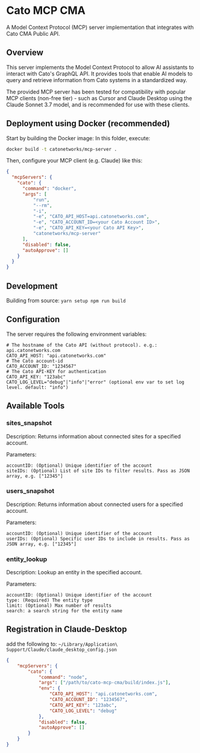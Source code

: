 # Cato MCP CMA

A Model Context Protocol (MCP) server implementation that integrates with Cato CMA Public API.

## Overview

This server implements the Model Context Protocol to allow AI assistants to interact with Cato's GraphQL API. It provides tools that enable AI models to query and retrieve information from Cato systems in a standardized way.

The provided MCP server has been tested for compatibility with popular MCP clients (non-free tier) - such as Cursor and Claude Desktop using the Claude Sonnet 3.7 model, and is recommended for use with these clients.

## Deployment using Docker (recommended)

Start by building the Docker image:
In this folder, execute:
```bash
docker build -t catonetworks/mcp-server .
```

Then, configure your MCP client (e.g. Claude) like this:

```json
{
  "mcpServers": {
    "cato": {
      "command": "docker",
      "args": [
          "run",
          "--rm",
          "-i",
          "-e", "CATO_API_HOST=api.catonetworks.com",
          "-e", "CATO_ACCOUNT_ID=<your Cato Account ID>",
          "-e", "CATO_API_KEY=<your Cato API Key>",
          "catonetworks/mcp-server"
      ],
      "disabled": false,
      "autoApprove": []
    }
  }
}
```

## Development
Building from source:
`yarn setup
npm run build`

## Configuration
The server requires the following environment variables:
```properties
# The hostname of the Cato API (without protocol). e.g.: api.catonetworks.com
CATO_API_HOST: "api.catonetworks.com"
# The Cato account-id
CATO_ACCOUNT_ID: "1234567"
# The Cato API-KEY for authentication
CATO_API_KEY: "123abc"
CATO_LOG_LEVEL="debug"|"info"|"error" (optional env var to set log level. default: "info")
```

## Available Tools
### sites_snapshot
Description: Returns information about connected sites for a specified account.

Parameters:
```properties
accountID: (Optional) Unique identifier of the account
siteIDs: (Optional) List of site IDs to filter results. Pass as JSON array, e.g. ["12345"]
```

### users_snapshot
Description: Returns information about connected users for a specified account.

Parameters:
```properties
accountID: (Optional) Unique identifier of the account
userIDs: (Optional) Specific user IDs to include in results. Pass as JSON array, e.g. ["12345"]
```

### entity_lookup
Description: Lookup an entity in the specified account.

Parameters:
```properties
accountID: (Optional) Unique identifier of the account
type: (Required) The entity type
limit: (Optional) Max number of results
search: a search string for the entity name
```



## Registration in Claude-Desktop
add the following to: `~/Library/Application\ Support/Claude/claude_desktop_config.json`
```json
{
    "mcpServers": {
        "cato": {
            "command": "node",
            "args": ["/path/to/cato-mcp-cma/build/index.js"],
            "env": {
                "CATO_API_HOST": "api.catonetworks.com",
                "CATO_ACCOUNT_ID": "1234567",
                "CATO_API_KEY": "123abc",
                "CATO_LOG_LEVEL": "debug"
            },
            "disabled": false,
            "autoApprove": []
        }        
    }
}
```
